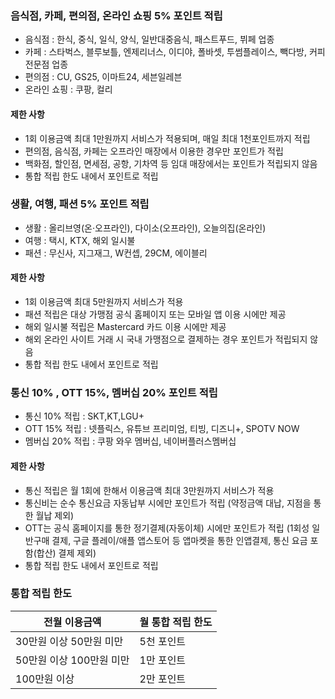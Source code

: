 ### 음식점, 카페, 편의점, 온라인 쇼핑 5% 포인트 적립
- 음식점 : 한식, 중식, 일식, 양식, 일반대중음식, 패스트푸드, 뷔페 업종
- 카페 : 스타벅스, 블루보틀, 엔제리너스, 이디야, 폴바셋, 투썸플레이스, 빽다방, 커피전문점 업종
- 편의점 : CU, GS25, 이마트24, 세븐일레븐
- 온라인 쇼핑 : 쿠팡, 컬리
#### 제한 사항
- 1회 이용금액 최대 1만원까지 서비스가 적용되며, 매일 최대 1천포인트까지 적립
- 편의점, 음식점, 카페는 오프라인 매장에서 이용한 경우만 포인트가 적립
- 백화점, 할인점, 면세점, 공항, 기차역 등 임대 매장에서는 포인트가 적립되지 않음
- 통합 적립 한도 내에서 포인트로 적립
### 생활, 여행, 패션 5% 포인트 적립
- 생활 : 올리브영(온·오프라인), 다이소(오프라인), 오늘의집(온라인) 
- 여행 : 택시, KTX, 해외 일시불
- 패션 : 무신사, 지그재그, W컨셉, 29CM, 에이블리
#### 제한 사항
- 1회 이용금액 최대 5만원까지 서비스가 적용
- 패션 적립은 대상 가맹점 공식 홈페이지 또는 모바일 앱 이용 시에만 제공
- 해외 일시불 적립은 Mastercard 카드 이용 시에만 제공
- 해외 온라인 사이트 거래 시 국내 가맹점으로 결제하는 경우 포인트가 적립되지 않음
- 통합 적립 한도 내에서 포인트로 적립
### 통신 10% , OTT 15%, 멤버십 20% 포인트 적립
- 통신 10% 적립 : SKT,KT,LGU+
- OTT 15% 적립 : 넷플릭스, 유튜브 프리미엄, 티빙, 디즈니+, SPOTV NOW
- 멤버십 20% 적립 : 쿠팡 와우 멤버십, 네이버플러스멤버십
#### 제한 사항
- 통신 적립은 월 1회에 한해서 이용금액 최대 3만원까지 서비스가 적용
- 통신비는 순수 통신요금 자동납부 시에만 포인트가 적립 (약정금액 대납, 지점을 통한 월납 제외)
- OTT는 공식 홈페이지를 통한 정기결제(자동이체) 시에만 포인트가 적립 (1회성 일반구매 결제, 구글 플레이/애플 앱스토어 등 앱마켓을 통한 인앱결제, 통신 요금 포함(합산) 결제 제외)
- 통합 적립 한도 내에서 포인트로 적립
### 통합 적립 한도

| 전월 이용금액          | 월 통합 적립 한도 |
| ---------------- | ---------- |
| 30만원 이상 50만원 미만  | 5천 포인트     |
| 50만원 이상 100만원 미만 | 1만 포인트     |
| 100만원 이상         | 2만 포인트     |